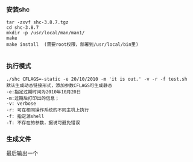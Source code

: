 ### 安装shc 

```wget http://www.datsi.fi.upm.es/~frosal/sources/shc-3.8.9.tgz
tar -zxvf shc-3.8.7.tgz
cd shc-3.8.7
mkdir -p /usr/local/man/man1/
make
make install  (需要root权限，部署到/usr/local/bin里)


```


### 执行模式

```
./shc CFLAGS=-static -e 20/10/2010 -m 'it is out.' -v -r -f test.sh
默认生成动态链接形式，添加参数CFLAGS可生成静态
-e:指定过期时间为2010年10月20日
-m:过期后打印出的信息；
-v: verbose
-r: 可在相同操作系统的不同主机上执行
-f: 指定源shell
-T: 不存在的参数，据说可避免错误

```

### 生成文件
最后输出一个 

